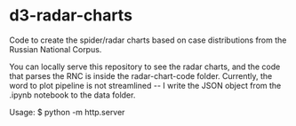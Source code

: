 # d3-radar-charts
Code to create the spider/radar charts based on case distributions from the Russian National Corpus.

You can locally serve this repository to see the radar charts, and the code that parses the RNC is inside the radar-chart-code folder. Currently, the word to plot pipeline is not streamlined -- I write the JSON object from the .ipynb notebook to the data folder.

Usage:
$ python -m http.server
